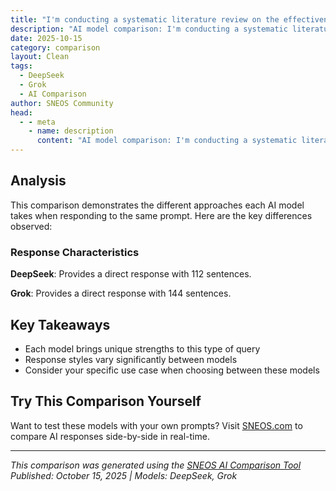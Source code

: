 ```yaml
---
title: "I'm conducting a systematic literature review on the effectiveness of mindfulness-based interventions for anxiety in college students. Help me: 1) Develop a comprehensive search strategy for PubMed and PsycINFO, 2) Create inclusion/exclusion criteria, 3) Design a data extraction form, 4) Suggest quality assessment tools (PRISMA, Cochrane Risk of Bias)"
description: "AI model comparison: I'm conducting a systematic literature review on the effectiveness of mindfulness-based intervention..."
date: 2025-10-15
category: comparison
layout: Clean
tags:
  - DeepSeek
  - Grok
  - AI Comparison
author: SNEOS Community
head:
  - - meta
    - name: description
      content: "AI model comparison: I'm conducting a systematic literature review on the effectiveness of mindfulness-based interventions for anxiety in col..."
---
```


<ChatComparison
  title="I'm conducting a systematic literature review on the effectiveness of mindfulness-based interventions for anxiety in college students. Help me: 1) Develop a comprehensive search strategy for PubMed and PsycINFO, 2) Create inclusion/exclusion criteria, 3) Design a data extraction form, 4) Suggest quality assessment tools (PRISMA, Cochrane Risk of Bias)"
  prompt="I'm conducting a systematic literature review on the effectiveness of mindfulness-based interventions for anxiety in college students. Help me: 1) Develop a comprehensive search strategy for PubMed and PsycINFO, 2) Create inclusion/exclusion criteria, 3) Design a data extraction form, 4) Suggest quality assessment tools (PRISMA, Cochrane Risk of Bias)"
  :responses='{"DeepSeek": "\u003Cthink\u003E\nOkay, so I need to help someone with their systematic literature review on mindfulness-based interventions for anxiety in college students. Let me start by breaking down each of their four requests. \n\nFirst, the search strategy for PubMed and PsycINFO. I remember that systematic reviews require comprehensive searches, so I should think about the key concepts: mindfulness-based interventions, anxiety, and college students. For each database, I\u0027ll need to use controlled vocabulary like MeSH terms for PubMed and maybe the Thesaurus terms for PsycINFO. Also, including synonyms and related terms is important. Maybe use Boolean operators to combine these terms. For example, \u0022mindfulness\u0022 could have terms like MBCT, MBSR, or \u0022mindfulness-based stress reduction\u0022. Anxiety terms might include \u0022anxiety disorders\u0022, \u0022generalized anxiety disorder\u0022, etc. College students could be \u0022students\u0022, \u0022university\u0022, \u0022undergraduate\u0022, etc. Also, setting limits like publication date (last 10 years?), language (English?), and age group (young adults?).\n\nNext, inclusion and exclusion criteria. They need to define what studies they include. Population: college students with anxiety. Maybe include both diagnosed and non-diagnosed? Intervention: mindfulness-based interventions, like MBSR, MBCT, or other structured programs. Comparison could be active controls, waitlist, or no treatment. Outcomes: anxiety measures, validated scales. Study designs: RCTs, maybe quasi-experimental? Exclude non-peer-reviewed, non-English, other populations (like high school or adults not in college), interventions that are not mindfulness-based (like other therapies), studies without control groups, or those not measuring anxiety as a primary outcome.\n\nData extraction form. This should capture study details, population characteristics, intervention details, outcomes, results. So fields like author, year, country, study design, sample size, age, gender, inclusion/exclusion criteria, intervention type, duration, control group type, outcome measures, time points, main findings, limitations, funding source. Maybe also adverse events if any.\n\nQuality assessment tools. PRISMA is for reporting guidelines, but they might need to mention they followed PRISMA. For risk of bias, Cochrane RoB 2.0 for RCTs. If there are non-randomized studies, maybe ROBINS-I. Also, maybe check for other quality aspects like CONSORT for reporting of trials. Maybe mention using tools like GRADE for assessing evidence quality, but Cochrane RoB is more about study methodology.\n\nWait, the user mentioned PRISMA and Cochrane Risk of Bias. So PRISMA is a guideline for conducting and reporting systematic reviews, so they should follow the PRISMA checklist. The flow diagram is part of that. Cochrane Risk of Bias tool is for assessing the methodological quality of included studies, specifically RCTs. So for each study, they\u0027ll assess domains like randomization, allocation concealment, blinding, incomplete data, selective reporting, other biases.\n\nLet me make sure I cover all parts. For the search strategy, example terms for each database. For inclusion/exclusion, clear criteria. Data extraction form with all necessary fields. Quality assessment using Cochrane RoB 2.0 and mention PRISMA for reporting.\n\nI should also think about possible filters. For example, in PubMed, using the Clinical Queries filter for therapy or systematic reviews. But since they\u0027re looking for original studies, maybe not. Also, check if they want only RCTs or other designs. The inclusion criteria should specify that. Maybe include RCTs and quasi-experimental if they allow it.\n\nAnother thing: when developing the search strategy, using truncation and wildcards for terms. Like \u0022student*\u0022 to capture student, students, etc. Also, combining terms with OR within each concept and then AND between concepts. For example, (mindfulness terms) AND (anxiety terms) AND (college student terms). Testing the search strategy for sensitivity and specificity might be needed, but maybe that\u0027s beyond the scope here.\n\nInclusion criteria should have time frame? Maybe last 10 years unless they want all available. Also, language restrictions. Exclusion might include non-English studies, but that\u0027s a limitation. They need to justify that.\n\nData extraction form should be pilot-tested. Maybe include a field for notes or comments. Also, key outcomes like mean differences, effect sizes, p-values, confidence intervals. Maybe whether the study found a significant reduction in anxiety.\n\nQuality assessment: Cochrane RoB 2.0 has specific questions for each domain. Each study is rated as low risk, some concerns, or high risk. They can summarize this in a table.\n\nI think that\u0027s the main points. Now, structure each part step by step, making sure each of the four sections is addressed clearly with examples where possible.\n\u003C/think\u003E\n\n### 1. **Comprehensive Search Strategy**  \n**Databases**: PubMed and PsycINFO  \n**Key Concepts**: Mindfulness-based interventions (MBIs), anxiety, college students.  \n\n#### **PubMed Search Strategy**  \n\u0060\u0060\u0060  \n(\u0022mindfulness\u0022[MeSH] OR \u0022mindfulness-based stress reduction\u0022[MeSH] OR \u0022mindfulness-based cognitive therapy\u0022[MeSH] OR \u0022mindfulness intervention*\u0022[tiab] OR MBSR[tiab] OR MBCT[tiab])  \nAND  \n(\u0022anxiety\u0022[MeSH] OR \u0022anxiety disorders\u0022[MeSH] OR \u0022generalized anxiety disorder\u0022[MeSH] OR \u0022social anxiety\u0022[tiab] OR \u0022anxiety symptom*\u0022[tiab])  \nAND  \n(\u0022students\u0022[MeSH] OR \u0022college students\u0022[tiab] OR \u0022university students\u0022[tiab] OR \u0022undergraduate*\u0022[tiab] OR \u0022young adult*\u0022[tiab])  \nFilters:  \n- Publication date: Last 10 years (2013\u20132023)  \n- Language: English  \n- Age: 18\u201325 years  \n\u0060\u0060\u0060  \n\n#### **PsycINFO Search Strategy**  \n\u0060\u0060\u0060  \n(DE \u0022Mindfulness\u0022 OR DE \u0022Mindfulness Based Interventions\u0022 OR TIAB \u0022mindfulness-based stress reduction\u0022 OR TIAB \u0022mindfulness-based cognitive therapy\u0022 OR TIAB \u0022MBSR\u0022 OR TIAB \u0022MBCT\u0022)  \nAND  \n(DE \u0022Anxiety\u0022 OR DE \u0022Generalized Anxiety Disorder\u0022 OR TIAB \u0022anxiety disorder*\u0022 OR TIAB \u0022social anxiety\u0022 OR TIAB \u0022anxiety symptom*\u0022)  \nAND  \n(DE \u0022College Students\u0022 OR DE \u0022Undergraduate Students\u0022 OR TIAB \u0022university student*\u0022 OR TIAB \u0022young adult*\u0022)  \nFilters:  \n- Peer-reviewed journals  \n- Publication date: 2013\u20132023  \n- Language: English  \n\u0060\u0060\u0060  \n\n**Notes**:  \n- Use truncation (*) and proximity operators (e.g., TIAB for title/abstract).  \n- Adapt terms to database-specific thesauri (MeSH in PubMed, Thesaurus in PsycINFO).  \n- Export results to citation managers (e.g., EndNote, Zotero) for deduplication.  \n\n---\n\n### 2. **Inclusion/Exclusion Criteria**  \n| **Category**       | **Inclusion Criteria**                                                                 | **Exclusion Criteria**                                                                 |  \n|---------------------|---------------------------------------------------------------------------------------|---------------------------------------------------------------------------------------|  \n| **Population**      | College/university students (undergraduate/graduate) with anxiety symptoms or diagnosis | Non-college populations (e.g., high school, general adults)                           |  \n| **Intervention**    | Structured MBIs (e.g., MBSR, MBCT, mindfulness courses \u22654 sessions)                   | Non-structured mindfulness (e.g., self-help apps, yoga without mindfulness component) |  \n| **Comparison**      | Active control (e.g., CBT), waitlist, or treatment-as-usual                           | No control group                                                                      |  \n| **Outcomes**        | Validated anxiety scales (e.g., GAD-7, STAI, DASS-21)                                 | Studies not reporting anxiety outcomes                                                |  \n| **Study Design**    | RCTs, quasi-experimental designs                                                      | Case studies, qualitative studies, reviews                                            |  \n| **Language/Date**   | English, published 2013\u20132023                                                          | Non-English, pre-2013                                                                 |  \n\n---\n\n### 3. **Data Extraction Form**  \n**Microsoft Excel/Google Sheets Template**:  \n| **Field**                 | **Description**                                                                 |  \n|---------------------------|---------------------------------------------------------------------------------|  \n| **Study Details**          | Author, year, country, funding source, conflicts of interest                   |  \n| **Population**            | Sample size, age (mean \u00B1 SD), % female, inclusion/exclusion criteria          |  \n| **Intervention**          | Type of MBI (e.g., MBSR), duration (weeks), frequency, delivery mode (group/online) |  \n| **Comparison**            | Control group type (e.g., waitlist, active treatment)                          |  \n| **Outcomes**              | Anxiety measures used, time points (pre/post/follow-up), effect size (Cohen\u2019s *d*), significance (p-value) |  \n| **Results**               | Key findings (e.g., \u0022MBI reduced anxiety scores by 20% vs. control\u0022)           |  \n| **Limitations**           | Study limitations (e.g., small sample, attrition bias)                         |  \n\n**Notes**: Pilot-test the form with 2\u20133 studies to refine fields.  \n\n---\n\n### 4. **Quality Assessment Tools**  \n- **PRISMA 2020 Checklist**: Use for transparent reporting (e.g., flow diagram, abstract structuring).  \n- **Cochrane Risk of Bias 2.0 (RoB 2)**: Assess RCTs across 5 domains:  \n  1. Randomization process  \n  2. Deviations from intended interventions  \n  3. Missing outcome data  \n  4. Outcome measurement  \n  5. Selective reporting  \n ", "Grok": "Below is a structured response to your query for conducting a systematic literature review (SLR) on the effectiveness of mindfulness-based interventions (MBIs) for anxiety in college students. I\u0027ll address each of your four requests step by step, drawing on standard SLR methodologies (e.g., from the PRISMA guidelines and Cochrane Handbook). This is tailored to your topic, but you may need to refine it based on your specific research question (e.g., \u0022What is the effectiveness of MBIs in reducing anxiety symptoms among college students?\u0022).\n\n### 1. Comprehensive Search Strategy for PubMed and PsycINFO\nA robust search strategy should use a combination of keywords, MeSH terms (for PubMed), and subject headings (for PsycINFO), along with Boolean operators (AND, OR, NOT). Focus on three key concepts: **Mindfulness-based interventions**, **Anxiety**, and **College students**. Aim to capture variations in terminology (e.g., \u0022university students,\u0022 \u0022undergraduates\u0022).\n\n- **General Tips**: \n  - Run searches in both databases for comprehensiveness (PubMed for biomedical literature; PsycINFO for psychological/behavioral studies).\n  - Use truncation (e.g., anxi* for anxiety/anxious) and synonyms.\n  - Limit to English-language, peer-reviewed articles from the last 20\u201325 years (e.g., 2000\u2013present) unless your scope differs.\n  - Export results to a reference manager like EndNote or Zotero for deduplication.\n  - Pilot the search and iterate based on results (target 500\u20132000 initial hits).\n\n#### PubMed Search Strategy\nPubMed uses MeSH (Medical Subject Headings). Here\u0027s a sample string (copy-paste ready; adapt date filters via the interface):\n\n\u0060\u0060\u0060\n(\u0022Mindfulness\u0022[Mesh] OR \u0022Meditation\u0022[Mesh] OR mindfulness* OR \u0022mindfulness-based\u0022 OR MBSR OR MBCT OR \u0022mindful* intervention*\u0022 OR \u0022mindful* therapy\u0022 OR \u0022mindful* practice*\u0022) \nAND \n(\u0022Anxiety Disorders\u0022[Mesh] OR \u0022Anxiety\u0022[Mesh] OR anxi* OR \u0022panic disorder*\u0022 OR \u0022generalized anxiety\u0022 OR GAD) \nAND \n(\u0022Students\u0022[Mesh] OR \u0022Universities\u0022[Mesh] OR college* OR universi* OR undergrad* OR postgrad* OR \u0022higher education\u0022 OR \u0022young adult*\u0022 OR \u0022emerging adult*\u0022)\n\u0060\u0060\u0060\n\n- **Expected Yield**: ~200\u2013500 results (depending on date filters).\n- **Additional Filters**: Humans (not animals); RCT, quasi-experimental, or observational studies; 2000\u20132024.\n- **Sensitivity Check**: Add terms like \u0022yoga\u0022 or \u0022tai chi\u0022 if including related mindfulness practices.\n\n#### PsycINFO Search Strategy\nPsycINFO uses its own subject headings. Sample string (via EBSCO interface):\n\n\u0060\u0060\u0060\n(TI (mindfulness* OR \u0022mindfulness-based\u0022 OR MBSR OR MBCT OR \u0022mindful* intervention*\u0022 OR \u0022mindful* therapy\u0022 OR \u0022mindful* practice*\u0022) OR AB (mindfulness* OR \u0022mindfulness-based\u0022 OR MBSR OR MBCT OR \u0022mindful* intervention*\u0022 OR \u0022mindful* therapy\u0022 OR \u0022mindful* practice*\u0022)) \nAND \n(TI (anxi* OR \u0022anxiety disorder*\u0022 OR \u0022panic disorder*\u0022 OR \u0022generalized anxiety\u0022 OR GAD) OR AB (anxi* OR \u0022anxiety disorder*\u0022 OR \u0022panic disorder*\u0022 OR \u0022generalized anxiety\u0022 OR GAD) OR SU (\u0022Anxiety\u0022 OR \u0022Anxiety Disorders\u0022)) \nAND \n(TI (college* OR universi* OR undergrad* OR postgrad* OR \u0022higher education\u0022 OR \u0022young adult*\u0022 OR \u0022emerging adult*\u0022) OR AB (college* OR universi* OR undergrad* OR postgrad* OR \u0022higher education\u0022 OR \u0022young adult*\u0022 OR \u0022emerging adult*\u0022) OR SU (\u0022College Students\u0022 OR \u0022Universities\u0022))\n\u0060\u0060\u0060\n\n- **Expected Yield**: ~300\u2013600 results.\n- **Additional Filters**: Peer-reviewed; methodology limited to treatment outcome, clinical trial, or quantitative study; 2000\u20132024.\n- **Expansion**: Search gray literature (e.g., Google Scholar, theses via ProQuest) and hand-search key journals like *Mindfulness* or *Journal of American College Health*. Register your protocol on PROSPERO for transparency.\n\n### 2. Inclusion and Exclusion Criteria\nThese criteria should be predefined in your protocol to minimize bias (PICO framework: Population, Intervention, Comparison, Outcome). Apply them during title/abstract screening (e.g., via Rayyan or Covidence) and full-text review.\n\n#### Inclusion Criteria\n- **Population**: College/university students (undergraduate or graduate, aged 18\u201325 typically); must include a subgroup analysis for students if a mixed sample.\n- **Intervention**: Mindfulness-based interventions (e.g., MBSR, MBCT, mindfulness meditation programs); delivered in any format (group, individual, online) and duration (\u22654 weeks).\n- **Comparison**: Any (e.g., waitlist control, active control like relaxation training, or no intervention); include uncontrolled studies if RCTs are scarce.\n- **Outcomes**: Primary: Anxiety reduction (measured by validated scales like GAD-7, STAI, or Beck Anxiety Inventory). Secondary: Related outcomes like stress, depression, or well-being.\n- **Study Design**: Randomized controlled trials (RCTs), quasi-experimental, cohort, or pre-post studies.\n- **Other**: Published in English; full-text available; from 2000 onward to capture modern MBIs.\n\n#### Exclusion Criteria\n- **Population**: Non-student samples (e.g., general adults, K-12 students, clinical populations without student focus).\n- **Intervention**: Non-mindfulness interventions (e.g., pure CBT without mindfulness, unrelated therapies like acupuncture); very brief (\u003C4 weeks) or non-empirical (e.g., protocols without outcomes).\n- **Outcomes**: No anxiety-related measures; only qualitative or theoretical papers.\n- **Study Design**: Case studies, reviews, commentaries, or non-empirical work (e.g., opinion pieces).\n- **Other**: Non-English; duplicates; retracted articles.\n\nAim for two independent reviewers to screen; resolve disagreements via discussion or a third reviewer. Expect 10\u201320% of initial hits to reach full-text stage.\n\n### 3. Data Extraction Form\nDesign a standardized form (e.g., in Excel, Google Sheets, or Covidence) to extract key data from included studies. This ensures consistency and facilitates synthesis (narrative or meta-analysis). Extract data in duplicate for reliability.\n\n#### Key Sections and Fields\n1. **Study Identification**:\n   - Authors, year, title, journal, DOI/PMID.\n   - Country/setting (e.g., US university).\n\n2. **Study Characteristics**:\n   - Design (e.g., RCT, pre-post).\n   - Sample size (total, completers, per group).\n   - Population details: Age (mean/SD), gender (% female), ethnicity, baseline anxiety level.\n   - Recruitment method (e.g., campus flyers).\n\n3. **Intervention Details**:\n   - Type (e.g., MBSR, app-based mindfulness).\n   - Duration (weeks/sessions), frequency (e.g., 8 weeks, 2x/week).\n   - Delivery (in-person, online), facilitator (trained instructor?).\n   - Fidelity checks (e.g., adherence monitoring).\n\n4. **Comparison Group**:\n   - Type (e.g., waitlist, TAU).\n   - Details (duration, content).\n\n5. **Outcomes**:\n   - Primary: Anxiety measure (tool, pre/post/follow-up scores, effect size e.g., Cohen\u0027s d).\n   - Secondary: Other measures, adverse events.\n   - Follow-up time (e.g., 3 months post-intervention).\n   - Statistical analysis (e.g., ITT vs. per-protocol, p-values, confidence intervals).\n\n6. **Quality/Risk Notes**:\n   - Funding source, conflicts of interest.\n   - Attrition rate (% dropout).\n\nPilot the form on 2\u20133 studies to refine it. For meta-analysis, prioritize extractable effect sizes.\n\n### 4. Quality Assessment Tools\nAssess study quality/risk of bias early in the process to inform synthesis (e.g., weight higher-quality studies more). Use tools appropriate for your designs; report in a summary table.\n\n- **PRISMA (Preferred Reporting Items for Systematic Reviews and Meta-Analyses)**:\n  - Not a quality tool per se, but use the PRISMA 2020 checklist and flow diagram for reporting your SLR. It ensures transparency (e.g., track search yield, screening decisions, reasons for exclusions). Download the checklist from prisma-statement.org. Essential for publication.\n\n- **Cochrane Risk of Bias (RoB 2) Tool**:\n  - Ideal for RCTs (most relevant for effectiveness studies). Assesses five domains: randomization process, deviations from intervention, missing data, outcome measurement, and selection of reported results. Rate each as low/high/some concerns; generate an overall risk score.\n  - For non-RCTs (e.g., quasi-experimental), use the parallel tool RoB-NObS or adapt.\n  - How to Apply: Two reviewers score independently; use Review Manager (RevMan) software. Example: High risk if allocation concealment is unclear.\n\n- **Additional Suggestions**:\n  - **ROBINS-I (Risk Of Bias In Non-randomized Studies - of Interventions)**: For quasi-experimental or cohort studies; compares to RCTs across 7 domains (e.g., confounding, bias in classification of interventions).\n  - **MMAT (Mixed Methods Appraisal Tool)**: If including mixed-methods studies (quick for diverse designs).\n  - **GRADE (Grading of Recommendations Assessment, Development and Evaluation)**: For overall evidence quality (high/moderate/low/very low) post-synthesis, focusing on inconsistency, imprecision, etc.\n  - Threshold: Exclude studies with high overall risk"}' published-date="{DateTime.UtcNow:HH:mm}"
/>

## Analysis

This comparison demonstrates the different approaches each AI model takes when responding to the same prompt. Here are the key differences observed:

### Response Characteristics

**DeepSeek**: Provides a direct response with 112 sentences. 

**Grok**: Provides a direct response with 144 sentences. 

## Key Takeaways

- Each model brings unique strengths to this type of query
- Response styles vary significantly between models
- Consider your specific use case when choosing between these models

## Try This Comparison Yourself

Want to test these models with your own prompts? Visit [SNEOS.com](https://sneos.com) to compare AI responses side-by-side in real-time.

---

*This comparison was generated using the [SNEOS AI Comparison Tool](https://sneos.com)*
*Published: October 15, 2025 | Models: DeepSeek, Grok*
